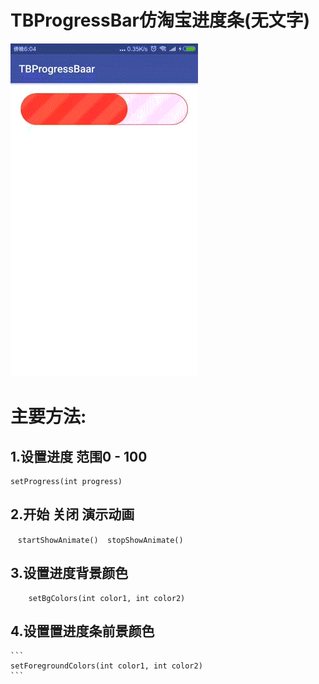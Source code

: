 # TBProgressBar仿淘宝进度条(无文字)


![demo](demo.gif)

# 主要方法:
## 1.设置进度 范围0 - 100
    setProgress(int progress)
## 2.开始 关闭 演示动画
    ```
    startShowAnimate()  stopShowAnimate()
    ```      
## 3.设置进度背景颜色
```
    setBgColors(int color1, int color2)
```
## 4.设置置进度条前景颜色
    ```
    setForegroundColors(int color1, int color2)
    ```

